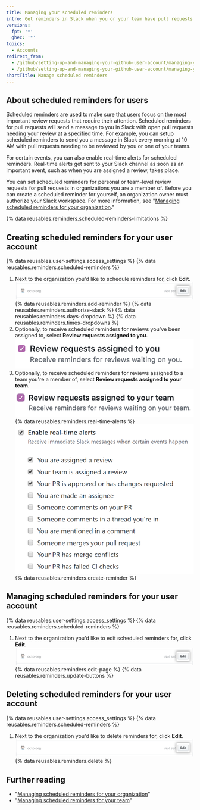 ```yaml
---
title: Managing your scheduled reminders
intro: Get reminders in Slack when you or your team have pull requests waiting for review.
versions:
  fpt: '*'
  ghec: '*'
topics:
  - Accounts
redirect_from:
  - /github/setting-up-and-managing-your-github-user-account/managing-your-scheduled-reminders
  - /github/setting-up-and-managing-your-github-user-account/managing-your-membership-in-organizations/managing-your-scheduled-reminders
shortTitle: Manage scheduled reminders
---
```

## About scheduled reminders for users

Scheduled reminders are used to make sure that users focus on the most important review requests that require their attention. Scheduled reminders for pull requests will send a message to you in Slack with open pull requests needing your review at a specified time. For example, you can setup scheduled reminders to send you a message in Slack every morning at 10 AM with pull requests needing to be reviewed by you or one of your teams.

For certain events, you can also enable real-time alerts for scheduled reminders. Real-time alerts get sent to your Slack channel as soon as an important event, such as when you are assigned a review, takes place.

You can set scheduled reminders for personal or team-level review requests for pull requests in organizations you are a member of. Before you can create a scheduled reminder for yourself, an organization owner must authorize your Slack workspace. For more information, see "[Managing scheduled reminders for your organization](/organizations/managing-organization-settings/managing-scheduled-reminders-for-your-organization)."

{% data reusables.reminders.scheduled-reminders-limitations %}

## Creating scheduled reminders for your user account

{% data reusables.user-settings.access_settings %}
{% data reusables.reminders.scheduled-reminders %}
1. Next to the organization you'd like to schedule reminders for, click **Edit**.
![Scheduled reminders edit button](/assets/images/help/settings/scheduled-reminders-org-choice.png)
{% data reusables.reminders.add-reminder %}
{% data reusables.reminders.authorize-slack %}
{% data reusables.reminders.days-dropdown %}
{% data reusables.reminders.times-dropdowns %}
8. Optionally, to receive scheduled reminders for reviews you've been assigned to, select **Review requests assigned to you**.
![Review requests assigned to you checkbox](/assets/images/help/profile/scheduled-reminders-your-requests.png)
9. Optionally, to receive scheduled reminders for reviews assigned to a team you're a member of, select **Review requests assigned to your team**.
![Review requests assigned to your team checkbox](/assets/images/help/profile/scheduled-reminders-your-team-requests.png)
{% data reusables.reminders.real-time-alerts %}
![Enable real-time alerts checkbox](/assets/images/help/settings/scheduled-reminders-real-time-alerts-personal.png)
{% data reusables.reminders.create-reminder %}

## Managing scheduled reminders for your user account
{% data reusables.user-settings.access_settings %}
{% data reusables.reminders.scheduled-reminders %}
1. Next to the organization you'd like to edit scheduled reminders for, click **Edit**.
![Scheduled reminders edit button](/assets/images/help/settings/scheduled-reminders-org-choice.png)
{% data reusables.reminders.edit-page %}
{% data reusables.reminders.update-buttons %}

## Deleting scheduled reminders for your user account
{% data reusables.user-settings.access_settings %}
{% data reusables.reminders.scheduled-reminders %}
1. Next to the organization you'd like to delete reminders for, click **Edit**.
![Scheduled reminders edit button](/assets/images/help/settings/scheduled-reminders-org-choice.png)
{% data reusables.reminders.delete %}

## Further reading

- "[Managing scheduled reminders for your organization](/organizations/managing-organization-settings/managing-scheduled-reminders-for-your-organization)"
- "[Managing scheduled reminders for your team](/organizations/organizing-members-into-teams/managing-scheduled-reminders-for-your-team)"
